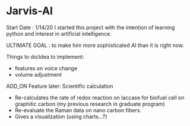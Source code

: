 # Jarvis-AI
Start Date : 1/14/20
I started this project with the intention of learning python and interest in artificial intelligence. 

ULTIMATE GOAL : to make him more sophisticated AI than it is right now. 

Things to do/idea to implement:
- features on voice change
- volume adjustment 

ADD_ON Feature later:
Scientific calculation
- Re-calculates the rate of redox reaction on laccase for biofuel cell on graphitic carbon (my previous research in graduate program)
- Re-evaluate the Raman data on nano carbon fibers. 
- Gives a visualization (using charts...?)
